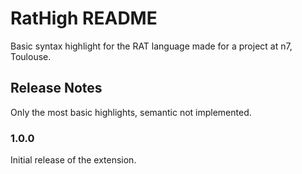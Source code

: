 # RatHigh README

Basic syntax highlight for the RAT language made for a project at n7, Toulouse.

## Release Notes

Only the most basic highlights, semantic not implemented.

### 1.0.0

Initial release of the extension.
